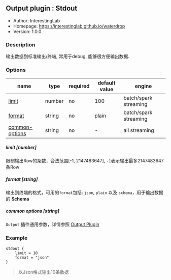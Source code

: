 ## Output plugin : Stdout

* Author: InterestingLab
* Homepage: https://interestinglab.github.io/waterdrop
* Version: 1.0.0

### Description

输出数据到标准输出/终端, 常用于debug, 能够很方便输出数据.

### Options

| name | type | required | default value | engine |
| --- | --- | --- | --- | --- |
| [limit](#limit-number) | number | no | 100 | batch/spark streaming |
| [format](#format-string) | string | no | plain | batch/spark streaming |
| [common-options](#common-options-string)| string | no | - | all streaming |

##### limit [number]

限制输出Row的条数，合法范围[-1, 2147483647], `-1`表示输出最多2147483647条Row

##### format [string]

输出到终端的格式，可用的`format`包括: `json`, `plain` 以及 `schema`，用于输出数据的 **Schema**

##### common options [string]

`Output` 插件通用参数，详情参照 [Output Plugin](/zh-cn/v1/configuration/output-plugin)


### Example

```
stdout {
    limit = 10
    format = "json"
}
```

> 以Json格式输出10条数据
